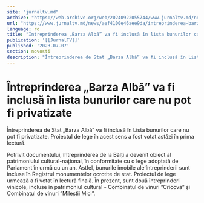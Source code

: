 ```yaml
---
site: "jurnaltv.md"
archive: "https://web.archive.org/web/20240922055744/www.jurnaltv.md/news/aef4100e46aee9da/intreprinderea-barza-alba-va-fi-inclusa-in-lista-bunurilor-care-nu-pot-fi-privatizate.html"
url: "https://www.jurnaltv.md/news/aef4100e46aee9da/intreprinderea-barza-alba-va-fi-inclusa-in-lista-bunurilor-care-nu-pot-fi-privatizate.html"
language: ro
title: "Întreprinderea „Barza Albă” va fi inclusă în lista bunurilor care nu pot fi privatizate"
publication: '[[JurnalTV]]'
published: '2023-07-07'
section: novosti
description: "Întreprinderea de Stat „Barza Albă” va fi inclusă în Lista bunurilor care nu pot fi privatizate. Proiectul de lege în acest sens a fost votat astăzi în prima lectură."
---
```


# Întreprinderea „Barza Albă” va fi inclusă în lista bunurilor care nu pot fi privatizate

Întreprinderea de Stat „Barza Albă” va fi inclusă în Lista bunurilor care nu pot fi privatizate. Proiectul de lege în acest sens a fost votat astăzi în prima lectură.

Potrivit documentului, întreprinderea de la Bălți a devenit obiect al patrimoniului cultural-național, în conformitate cu o lege adoptată de Parlament în urmă cu un an. Astfel, bunurile imobile ale întreprinderii sunt incluse în Registrul monumentelor ocrotite de stat. Proiectul de lege urmează a fi votat în lectură finală. În prezent, sunt două întreprinderi vinicole, incluse în patrimoniul cultural - Combinatul de vinuri ”Cricova” și Combinatul de vinuri ”Mileștii Mici”.